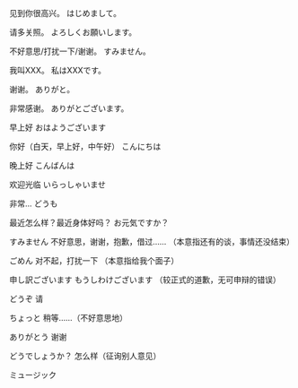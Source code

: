 见到你很高兴。
はじめまして。

请多关照。
よろしくお願いします。

不好意思/打扰一下/谢谢。
すみません。

我叫XXX。
私はXXXです。

谢谢。
ありがと。

非常感谢。
ありがとございます。

早上好
おはようございます

你好（白天，早上好，中午好）
こんにちは

晚上好
こんばんは

欢迎光临
いらっしゃいませ

非常...
どうも

最近怎么样？最近身体好吗？
お元気ですか？


すみません
不好意思，谢谢，抱歉，借过……
（本意指还有的谈，事情还没结束）


ごめん
对不起，打扰一下
（本意指给我个面子）

申し訳ございます
もうしわけございます
（较正式的道歉，无可申辩的错误）

どうぞ
请

ちょっと
稍等……（不好意思地）

ありがとう
谢谢

どうでしょうか？
怎么样（征询别人意见）

ミュージック
